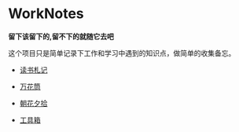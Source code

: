 # WorkNotes  

**留下该留下的,留不下的就随它去吧**   

这个项目只是简单记录下工作和学习中遇到的知识点，做简单的收集备忘。  

 - [读书札记](/BookNotes/BookNotes.md)
 
 - [万花筒](/depot/depot.md)
 
 - [朝花夕拾](/Notes)
 
 - [工具箱](/ToolsBox/toolsBox.md)

